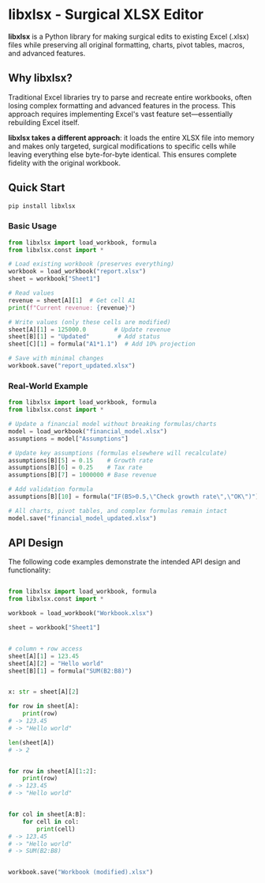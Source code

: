 
# libxlsx - Surgical XLSX Editor

**libxlsx** is a Python library for making surgical edits to existing Excel (.xlsx) files while preserving all original formatting, charts, pivot tables, macros, and advanced features.

## Why libxlsx?

Traditional Excel libraries try to parse and recreate entire workbooks, often losing complex formatting and advanced features in the process. This approach requires implementing Excel's vast feature set—essentially rebuilding Excel itself.

**libxlsx takes a different approach**: it loads the entire XLSX file into memory and makes only targeted, surgical modifications to specific cells while leaving everything else byte-for-byte identical. This ensures complete fidelity with the original workbook.

## Quick Start

```bash
pip install libxlsx
```

### Basic Usage

```python
from libxlsx import load_workbook, formula
from libxlsx.const import *

# Load existing workbook (preserves everything)
workbook = load_workbook("report.xlsx")
sheet = workbook["Sheet1"]

# Read values
revenue = sheet[A][1]  # Get cell A1
print(f"Current revenue: {revenue}")

# Write values (only these cells are modified)
sheet[A][1] = 125000.0        # Update revenue
sheet[B][1] = "Updated"        # Add status
sheet[C][1] = formula("A1*1.1")  # Add 10% projection

# Save with minimal changes
workbook.save("report_updated.xlsx")
```

### Real-World Example

```python
from libxlsx import load_workbook, formula
from libxlsx.const import *

# Update a financial model without breaking formulas/charts
model = load_workbook("financial_model.xlsx")
assumptions = model["Assumptions"]

# Update key assumptions (formulas elsewhere will recalculate)
assumptions[B][5] = 0.15    # Growth rate
assumptions[B][6] = 0.25    # Tax rate
assumptions[B][7] = 1000000 # Base revenue

# Add validation formula
assumptions[B][10] = formula("IF(B5>0.5,\"Check growth rate\",\"OK\")")

# All charts, pivot tables, and complex formulas remain intact
model.save("financial_model_updated.xlsx")
```

## API Design

The following code examples demonstrate the intended API design and functionality:

```python

from libxlsx import load_workbook, formula
from libxlsx.const import *

workbook = load_workbook("Workbook.xlsx")

sheet = workbook["Sheet1"]


# column + row access
sheet[A][1] = 123.45
sheet[A][2] = "Hello world"
sheet[B][1] = formula("SUM(B2:B8)")


x: str = sheet[A][2]

for row in sheet[A]:
    print(row)
# -> 123.45
# -> "Hello world"

len(sheet[A])
# -> 2


for row in sheet[A][1:2]:
    print(row)
# -> 123.45
# -> "Hello world"


for col in sheet[A:B]:
    for cell in col:
        print(cell)
# -> 123.45
# -> "Hello world"
# -> SUM(B2:B8)


workbook.save("Workbook (modified).xlsx")
```

